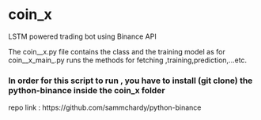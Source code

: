 # coin_x
LSTM powered trading bot using Binance API 



<p>  The coin__x.py file contains the class and the training model 
  as for coin__x_main_.py runs the methods for fetching ,training,prediction,...etc.
  </p>



<h3> In order for this script to run , you have to install (git clone) the python-binance inside the coin_x folder </h3>
repo link : https://github.com/sammchardy/python-binance


